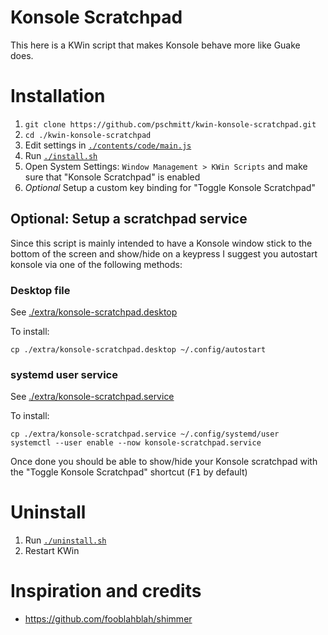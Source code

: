 # Konsole Scratchpad

This here is a KWin script that makes Konsole behave more like Guake does.

# Installation

1. `git clone https://github.com/pschmitt/kwin-konsole-scratchpad.git`
2. `cd ./kwin-konsole-scratchpad`
3. Edit settings in [`./contents/code/main.js`](./contents/code/main.js)
4. Run [`./install.sh`](./install.sh)
5. Open System Settings: `Window Management > KWin Scripts` and make sure 
that "Konsole Scratchpad" is enabled
6. *Optional* Setup a custom key binding for "Toggle Konsole Scratchpad"

## Optional: Setup a scratchpad service

Since this script is mainly intended to have a Konsole window stick to the
bottom of the screen and show/hide on a keypress I suggest you autostart 
konsole via one of the following methods:

### Desktop file

See [./extra/konsole-scratchpad.desktop](./extra/konsole-scratchpad.desktop)

To install:

```shell
cp ./extra/konsole-scratchpad.desktop ~/.config/autostart
```

### systemd user service

See [./extra/konsole-scratchpad.service](./extra/konsole-scratchpad.service)

To install:

```shell
cp ./extra/konsole-scratchpad.service ~/.config/systemd/user
systemctl --user enable --now konsole-scratchpad.service
```

Once done you should be able to show/hide your Konsole scratchpad with the 
"Toggle Konsole Scratchpad" shortcut (<kbd>F1</kbd> by default)

# Uninstall

1. Run [`./uninstall.sh`](./uninstall.sh)
2. Restart KWin

# Inspiration and credits

- https://github.com/fooblahblah/shimmer
